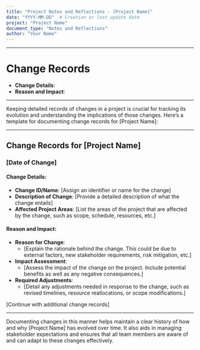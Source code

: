 ```yaml
---
title: "Project Notes and Reflections - [Project Name]"
date: "YYYY-MM-DD"  # Creation or last update date
project: "Project Name"
document_type: "Notes and Reflections"
author: "Your Name"
---
```

---
# Change Records

- **Change Details**:
- **Reason and Impact**:

---
Keeping detailed records of changes in a project is crucial for tracking its evolution and understanding the implications of those changes. Here’s a template for documenting change records for [Project Name]:

---

## Change Records for [Project Name]

### [Date of Change]

#### Change Details:
- **Change ID/Name**: [Assign an identifier or name for the change]
- **Description of Change**: [Provide a detailed description of what the change entails]
- **Affected Project Areas**: [List the areas of the project that are affected by the change, such as scope, schedule, resources, etc.]

#### Reason and Impact:
- **Reason for Change**: 
  - [Explain the rationale behind the change. This could be due to external factors, new stakeholder requirements, risk mitigation, etc.]
- **Impact Assessment**: 
  - [Assess the impact of the change on the project. Include potential benefits as well as any negative consequences.]
- **Required Adjustments**: 
  - [Detail any adjustments needed in response to the change, such as revised timelines, resource reallocations, or scope modifications.]

[Continue with additional change records]

---

Documenting changes in this manner helps maintain a clear history of how and why [Project Name] has evolved over time. It also aids in managing stakeholder expectations and ensures that all team members are aware of and can adapt to these changes effectively.